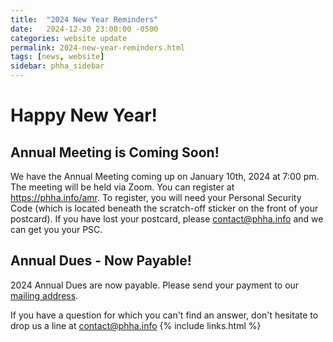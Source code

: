 ```yaml
---
title:  "2024 New Year Reminders"
date:   2024-12-30 23:00:00 -0500
categories: website update
permalink: 2024-new-year-reminders.html
tags: [news, website]
sidebar: phha_sidebar
---
```


# Happy New Year!

## Annual Meeting is Coming Soon!

We have the Annual Meeting coming up on January 10th, 2024 at 7:00 pm. The meeting will be held via Zoom. You can register at <https://phha.info/amr>. To register, you will need your Personal Security Code (which is located beneath the scratch-off sticker on the front of your postcard). If you have lost your postcard, please <contact@phha.info> and we can get you your PSC.

## Annual Dues - Now Payable!

2024 Annual Dues are now payable. Please send your payment to our [mailing address](/phha_fees.html#payment--correspondence-address).

If you have a question for which you can't find an answer, don't hesitate to drop us a line at <contact@phha.info>
{% include links.html %}
